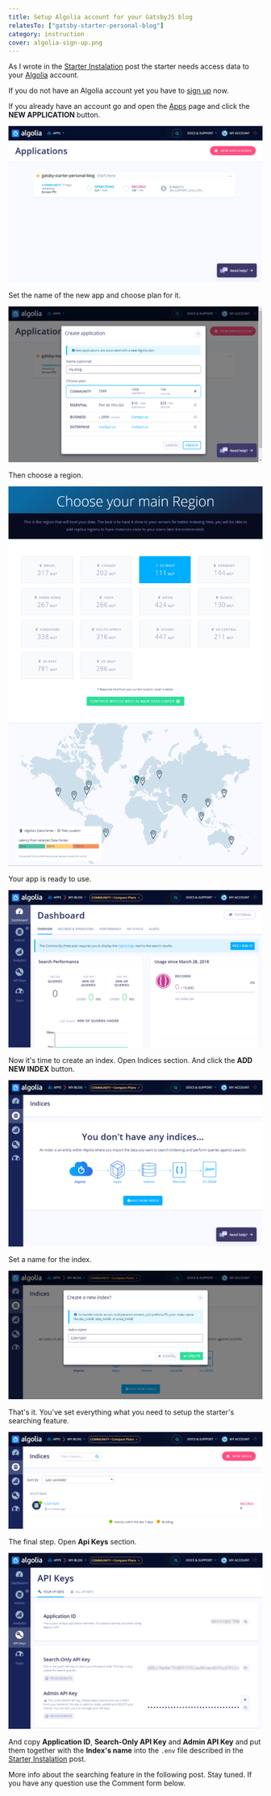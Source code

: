 ```yaml
---
title: Setup Algolia account for your GatsbyJS blog
relatesTo: ["gatsby-starter-personal-blog"]
category: instruction
cover: algolia-sign-up.png
---
```


As I wrote in the [Starter Instalation](/install-blog-starter/) post the starter needs access data to your [Algolia](https://www.algolia.com/) account.

If you do not have an Algolia account yet you have to [sign up](https://www.algolia.com/users/sign_up) now.

If you already have an account go and open the [Apps](https://www.algolia.com/manage/applications) page and click the **NEW APPLICATION** button.

![Algolia - Apps](./algolia-apps.png)

Set the name of the new app and choose plan for it.

![Algolia - create new app](./algolia-create-app.png)

Then choose a region.

![Algolia - choose a region for the app](./algolia-new-app-region.png)

Your app is ready to use.

![Algolia - app dashboard](./algolia-new-app.png)

Now it's time to create an index. Open Indices section. And click the **ADD NEW INDEX** button.

![Algolia - indices](./algolia-no-indices.png)

Set a name for the index.

![Algolia - create index](./algolia-create-index.png)

That's it. You've set everything what you need to setup the starter's searching feature.

![Algolia - new index](./algolia-indices.png)

The final step. Open **Api Keys** section.

![Algolia - Api Keys](./algolia-api-keys.png)

And copy **Application ID**, **Search-Only API Key** and **Admin API Key** and put them together with the **Index's name** into the `.env` file described in the [Starter Instalation](/install-personal-blog-starter/) post.

More info about the searching feature in the following post. Stay tuned. If you have any question use the Comment form below.
